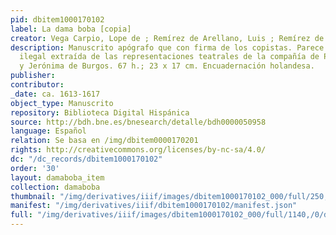 ```yaml
---
pid: dbitem1000170102
label: La dama boba [copia]
creator: Vega Carpio, Lope de ; Remírez de Arellano, Luis ; Remírez de Arellano, Juan
description: Manuscrito apógrafo que con firma de los copistas. Parece ser una copia
  ilegal extraída de las representaciones teatrales de la compañía de Pedro de Valdés
  y Jerónima de Burgos. 67 h.; 23 x 17 cm. Encuadernación holandesa.
publisher:
contributor:
_date: ca. 1613-1617
object_type: Manuscrito
repository: Biblioteca Digital Hispánica
source: http://bdh.bne.es/bnesearch/detalle/bdh0000050958
language: Español
relation: Se basa en /img/dbitem0000170201
rights: http://creativecommons.org/licenses/by-nc-sa/4.0/
dc: "/dc_records/dbitem1000170102"
order: '30'
layout: damaboba_item
collection: damaboba
thumbnail: "/img/derivatives/iiif/images/dbitem1000170102_000/full/250,/0/default.jpg"
manifest: "/img/derivatives/iiif/dbitem1000170102/manifest.json"
full: "/img/derivatives/iiif/images/dbitem1000170102_000/full/1140,/0/default.jpg"
---
```

